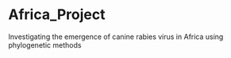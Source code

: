 # Africa_Project
 Investigating the emergence of canine rabies virus in Africa using phylogenetic methods
